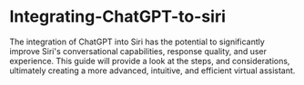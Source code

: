 # Integrating-ChatGPT-to-siri
The integration of ChatGPT into Siri has the potential to significantly improve Siri's conversational capabilities, response quality, and user experience. This guide will provide a look at the steps, and considerations, ultimately creating a more advanced, intuitive, and efficient virtual assistant.
